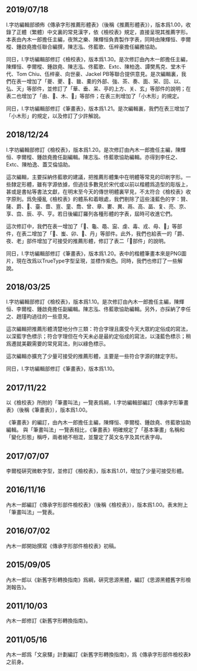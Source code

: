 ﻿## 2019/07/18

I.字坊編輯部頒佈《傳承字形推薦形體表》（後稱《推薦形體表》），版本爲1.00，收錄了正體（繁體）中文裏的常見漢字，依《檢校表》規定，直接呈現其推薦字形。本表由內木一郎擔任主編，夜煞之樂、陳輝恒負責製作字表，同時由陳輝恒、李爾樅、鍾啟堯擔任聯合編撰，陳志泓、佟藍歌、伍梓豪擔任編務協助。

同日，I.字坊編輯部修訂《檢校表》，版本爲1.30。是次修訂由內木一郎擔任主編，陳輝恒、李爾樅、鍾啟堯、陳志泓、佟藍歌、Extc、陳柏逸、譚樊馬克、堂木千代、Tom Chiu、伍梓豪、向世豪、Jackel PB等聯合提供意見。是次編輯裏，我們在表一增加了「夔、夒、𢇍、㡭、橐的外部、強、茶、奏、面、罙、回、以、弘、天」等部件，並修訂了「華、垂、呆、亭的上方、关、玄」等部件的說明；在表二也增加了「由、𠙹、木、𣎳」等部件；在表三則增加了「小木形」的規定。

同日，I.字坊編輯部修訂《筆畫表》，版本爲1.21。是次編輯裏，我們在表三增加了「小木形」的規定，以及修訂了少許解說。

## 2018/12/24

I.字坊編輯部修訂《檢校表》，版本爲1.20。是次修訂由內木一郎擔任主編，陳輝恒、李爾樅、鍾啟堯擔任副編輯。陳志泓、佟藍歌協助編輯。亦得到李任之、Extc、陳柏逸、蓋艾倫協助。

這次編輯，主要採納佟藍歌的建議，把推薦形體集中在明體等常見的印刷字形。一些隸定形體，雖有字源依據，但過往多數見於宋代或以前以楷體爲造型的彫版上，甚或是書帖等書法文獻，在明末至今天的傳世明體裏罕見，不太符合《檢校表》收字原則。爲免擾亂《檢校表》的體系和着眼處，我們剔除了這些淺藍色的字：贊、薩、爵、𩫏、臺、嗇、亶、童、喬、曾、章、婁、異、鬲、高、畐、复、亮、京、享、㐭、辰、亭、亨。若日後編訂羅列各種形體的字表，屆時可收進它們。

這次修訂中，我們在表一增加了「𬟏、龜、黽、寍、虔、毒、戎、毋、𣥂」等部件，在表二增加了「𧈪、蚩、卯、𠨍、丹」等部件。此外，我們也給表一的「爵、夜、老」部件增加了可接受的推薦形體，修訂了表二「𠘧部件」的說明。

同日，I.字坊編輯部修訂《筆畫表》，版本爲1.20。表中的楷體筆畫本來是PNG圖片，現在改爲以TrueType字型呈現，並標作紫色。同時，我們也修訂了一些解說。

## 2018/03/25

I.字坊編輯部修訂《檢校表》，版本爲1.10。是次修訂由內木一郎擔任主編，陳輝恒、李爾樅、鍾啟堯擔任副編輯。陳志泓、佟藍歌協助編輯。另外，亦採納了李任之、趙瑾昀過往的一些意見。

這次編輯把推薦形體清楚地分作三類：符合字理且廣受今天大眾約定俗成的寫法，以深藍字色標示；符合字理但在今天未必是最約定俗成的寫法，以淺藍色標示；稍爲遷就美觀需要的常見寫法，則以綠色標示。

這次編輯亦擴充了少量可接受的推薦形體，主要是一些符合字源的隸定字形。

同日，I.字坊編輯部修訂《筆畫表》，版本爲1.10。

## 2017/11/22

以《檢校表》所附的「筆畫叫法」一覽表爲綱，I.字坊編輯部編訂《傳承字形筆畫表》（後稱《筆畫表》），版本爲1.00。

《筆畫表》的編訂，由內木一郎擔任主編，陳輝恒、李爾樅、鍾啟堯、佟藍歌協助編輯。
與「筆畫叫法」一覽表相比，《筆畫表》明確規定了「基本筆畫」名稱和「變化形態」稱呼，兩者絕不相混，並釐定了英文名字及其代表字母。

## 2017/07/07

李爾樅硏究微軟字型，並修訂《檢校表》，版本爲1.01，增加了少量可接受形體。

## 2016/11/16

內木一郎編訂《傳承字形部件檢校表》（後稱《檢校表》），版本爲1.00。表末附上「筆畫叫法」一覽表。

## 2016/07/02

內木一郎開始撰寫《傳承字形部件檢校表》初稿。

## 2015/09/05

內木一郎以《新舊字形轉換指南》爲綱，硏究思源黑體，編訂《思源黑體舊字形檢測報告》。

## 2011/10/03

內木一郎修訂《新舊字形轉換指南》。

## 2011/05/16

內木一郎爲「文泉驛」計劃編訂《新舊字形轉換指南》，爲《傳承字形部件檢校表》之前身。